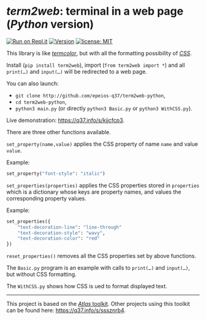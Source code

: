 # *term2web*: terminal in a web page (*Python* version)

[![Run on Repl.it](https://repl.it/badge/github/epeios-q37/tortoise-python)](https://q37.info/s/kjjcfcp3) [![Version](https://img.shields.io/pypi/v/term2web?color=90b4ed&label=PyPi)](https://q37.info/s/c7pnhdm7) <!--[![Stars](https://img.shields.io/github/stars/epeios-q37/term2web-python.svg?style=social)](https://github.com/epeios-q37/term2web-python)-->[![license: MIT](https://img.shields.io/github/license/epeios-q37/term2web-python)](https://github.com/epeios-q37/term2web-python/blob/master/LICENSE)

This library is like [*termcolor*](https://pypi.org/project/termcolor/), but with all the formatting possibility of [*CSS*](https://en.wikipedia.org/wiki/Cascading_Style_Sheets).

Install (`pip install term2web`), import (`from term2web import *`) and all `print(…)` and `input(…)` will be redirected to a web page.

You can also launch:
- `git clone http://github.com/epeios-q37/term2web-python`,
- `cd term2web-python`,
- `python3 main.py` (or directly `python3 Basic.py` or `python3 WithCSS.py`).

Live demonstration: https://q37.info/s/kjjcfcp3.

There are three other functions available.

`set_property(name,value)` applies the CSS property of name `name` and value `value`.

Example:

```python
set_property("font-style": "italic")
```

`set_properties(properties)` applies the CSS properties stored in `properties` which is a dictionary whose keys are property names, and values the corresponding property values.

Example:

```python
set_properties({
    "text-decoration-line": "line-through"
    "text-decoration-style": "wavy",
    "text-decoration-color": "red"
})
```

`reset_properties()` removes all the CSS properties set by above functions.

The `Basic.py` program is an example with calls to `print(…)` and `input(…)`, but without CSS formatting.

The `WithCSS.py` shows how CSS is ued to format displayed text.


---

This project is based on the [*Atlas* toolkit](https://atlastk.org). Other projects using this toolkit can be found here: <https://q37.info/s/sssznrb4>.
